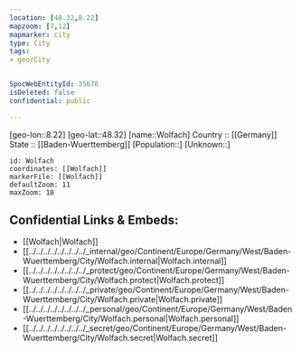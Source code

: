 ```yaml
---
location: [48.32,8.22] 
mapzoom: [7,12] 
mapmarker: city 
type: City
tags:
- geo/City


SpocWebEntityId: 35678
isDeleted: false
confidential: public

---
```

[geo-lon::8.22] 
[geo-lat::48.32] 
[name::Wolfach] 
Country :: [[Germany]]  
State :: [[Baden-Wuerttemberg]] 
[Population::] 
[Unknown::] 


```leaflet
id: Wolfach
coordinates: [[Wolfach]] 
markerFile: [[Wolfach]] 
defaultZoom: 11 
maxZoom: 18
```


## Confidential Links & Embeds: 
- [[Wolfach|Wolfach]]  
- [[../../../../../../../../_internal/geo/Continent/Europe/Germany/West/Baden-Wuerttemberg/City/Wolfach.internal|Wolfach.internal]] 
- [[../../../../../../../../_protect/geo/Continent/Europe/Germany/West/Baden-Wuerttemberg/City/Wolfach.protect|Wolfach.protect]] 
- [[../../../../../../../../_private/geo/Continent/Europe/Germany/West/Baden-Wuerttemberg/City/Wolfach.private|Wolfach.private]] 
- [[../../../../../../../../_personal/geo/Continent/Europe/Germany/West/Baden-Wuerttemberg/City/Wolfach.personal|Wolfach.personal]] 
- [[../../../../../../../../_secret/geo/Continent/Europe/Germany/West/Baden-Wuerttemberg/City/Wolfach.secret|Wolfach.secret]] 
